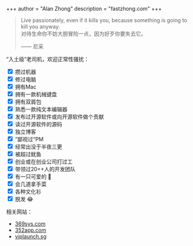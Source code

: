 +++
author = "Alan Zhong"
description = "fastzhong.com"
+++

> Live passionately, even if it kills you, because something is going to kill you anyway.  
> 对待生命你不妨大胆冒险一点，因为好歹你要失去它。
>
> —— 尼采

“入土级”老司机，欢迎正常性骚扰： <a href="https://twitter.com/fastzhong" target="_blank" rel="noopener"><i class="fab fa-twitter" aria-hidden="true"></i></a>&nbsp;&nbsp;&nbsp;<a href="https://sg.linkedin.com/in/zhonglun" target="_blank" rel="noopener"><i class="fab fa-linkedin" aria-hidden="true"></i></a>&nbsp;&nbsp;&nbsp;<a 
href="https://github.com/fastzhong" target="_blank" rel="noopener"><i class="fab fa-github" aria-hidden="true"></i></a>

<form action="">
  <input type="checkbox" checked="checked"> 攒过机器<br>
  <input type="checkbox" checked="checked"> 修过电脑<br>
  <input type="checkbox" checked="checked"> 拥有Mac<br>
  <input type="checkbox" checked="checked"> 拥有一款机械键盘<br>
  <input type="checkbox" checked="checked"> 拥有双肩包<br>
  <input type="checkbox" checked="checked"> 熟悉一款纯文本编辑器<br>
  <input type="checkbox" checked="checked"> 发布过开源软件或向开源软件做个贡献<br>
  <input type="checkbox" checked="checked"> 读过开源软件的源码<br>
  <input type="checkbox" checked="checked"> 独立博客<br>
  <input type="checkbox" checked="checked"> ”鄙视过“PM<br>
  <input type="checkbox" checked="checked"> 经常出没于半夜三更<br>
  <input type="checkbox" checked="checked"> 被超过鱿鱼<br>
  <input type="checkbox" checked="checked"> 创业或在创业公司打过工<br>
  <input type="checkbox" checked="checked"> 带领过20++人的开发团队<br>
  <input type="checkbox" checked="checked"> 有一只可爱的 🐶<br>
  <input type="checkbox" checked="checked"> 会几道拿手菜<br>
  <input type="checkbox" checked="checked"> 各种文化衫<br>
  <input type="checkbox" checked="checked"> 脱发 😂<br>
</form>

相关网站：

-   [369sys.com](https://369sys.com)
-   [352app.com](https://352app.com)
-   [viplaunch.sg](https://viplaunch.sg)
